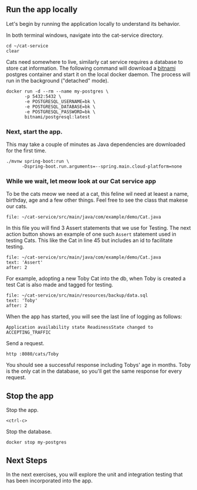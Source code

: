 ## Run the app locally

Let's begin by running the application locally to understand its behavior.

In both terminal windows, navigate into the cat-service directory.
```execute-all
cd ~/cat-service
clear
```

Cats need somewhere to live, similarly cat service requires a database to store cat information.
The following command will download a [bitnami](https://bitnami.com/) postgres container and start it on the local docker daemon.
The process will run in the background ("detached" mode).
```execute-1
docker run -d --rm --name my-postgres \
       -p 5432:5432 \
       -e POSTGRESQL_USERNAME=bk \
       -e POSTGRESQL_DATABASE=bk \
       -e POSTGRESQL_PASSWORD=bk \
       bitnami/postgresql:latest
```

### Next, start the app.
This may take a couple of minutes as Java dependencies are downloaded for the first time.
```execute-2
./mvnw spring-boot:run \
      -Dspring-boot.run.arguments=--spring.main.cloud-platform=none
```

### While we wait, let meow look at our Cat service app

To be the cats meow we need at a cat, this feline wil need at leaest a name, birthday, age and a few other things. Feel free to see the class that makese our cats.
```open-dashboard
file: ~/cat-service/src/main/java/com/example/demo/Cat.java
```

In this file you will find 3 Assert statements that we use for Testing. The next action button shows an example of one such `Assert` statement used in testing Cats. This like the Cat in line 45 but includes an id to facilitate testing.
```editor:select-matching-text
file: ~/cat-service/src/main/java/com/example/demo/Cat.java
text: 'Assert'
after: 2
```

For example, adopting a new Toby Cat into the db, when Toby is created a test Cat is also made and tagged for testing.
```editor:select-matching-text
file: ~/cat-service/src/main/resources/backup/data.sql
text: 'Toby'
after: 2
```


When the app has started, you will see the last line of logging as follows:
```
Application availability state ReadinessState changed to ACCEPTING_TRAFFIC
```

Send a request.
```execute-1
http :8080/cats/Toby
```

You should see a successful response including Tobys' age in months. Toby is the only cat in the database, so you'll get the same response for every request.

## Stop the app

Stop the app.
```execute-2
<ctrl-c>
```

Stop the database.
```execute-1
docker stop my-postgres
```

## Next Steps

In the next exercises, you will explore the unit and integration testing that has been incorporated into the app.
